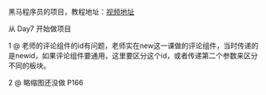 黑马程序员的项目，教程地址：[视频地址](https://www.bilibili.com/video/av50680998/?p=128)

从 Day7 开始做项目

1 @ 老师的评论组件的id有问题，老师实在new这一课做的评论组件，当时传递的是newid，如果评论组件要通用，这里要区分这个id，或者传递第二个参数来区分不同的板块。


2 @ 略缩图还没做  P166